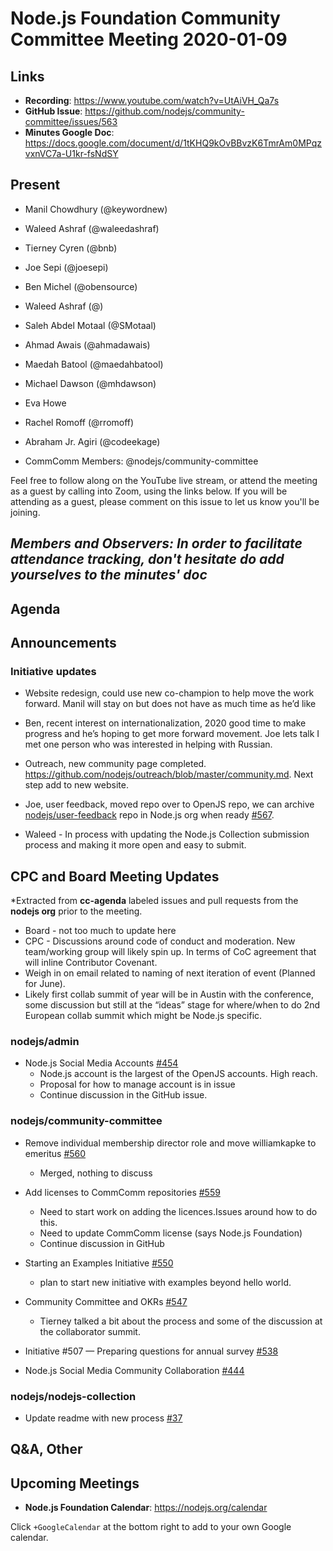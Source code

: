# Node.js Foundation Community Committee Meeting 2020-01-09

## Links

* **Recording**: <https://www.youtube.com/watch?v=UtAiVH_Qa7s>
* **GitHub Issue**: <https://github.com/nodejs/community-committee/issues/563>
* **Minutes Google Doc**: <https://docs.google.com/document/d/1tKHQ9kOvBBvzK6TmrAm0MPqzvxnVC7a-U1kr-fsNdSY>

## Present

* Manil Chowdhury (@keywordnew)
* Waleed Ashraf (@waleedashraf)
* Tierney Cyren (@bnb)
* Joe Sepi (@joesepi)
* Ben Michel (@obensource)
* Waleed Ashraf (@)
* Saleh Abdel Motaal (@SMotaal)
* Ahmad Awais (@ahmadawais)
* Maedah Batool (@maedahbatool)
* Michael Dawson (@mhdawson)
* Eva Howe
* Rachel Romoff (@rromoff)
* Abraham Jr. Agiri (@codeekage)

* CommComm Members: @nodejs/community-committee

Feel free to follow along on the YouTube live stream, or attend the meeting as a guest
by calling into Zoom, using the links below. If you will be attending as a guest,
please comment on this issue to let us know you'll be joining.

## *Members and Observers: In order to facilitate attendance tracking, don't hesitate do add yourselves to the minutes' doc*

## Agenda

## Announcements

### Initiative updates

* Website redesign, could use new co-champion to help move the work forward. Manil will stay
   on but does not have as much time as he’d like

* Ben, recent interest on internationalization, 2020 good time to make progress and he’s hoping
  to get more forward movement. Joe lets talk I met one person who was interested in helping
  with Russian.

* Outreach, new community page completed. <https://github.com/nodejs/outreach/blob/master/community.md>.  Next step add to new website.

* Joe, user feedback, moved repo over to OpenJS repo, we can archive [nodejs/user-feedback](https://github.com/nodejs/user-feedback) repo in
   Node.js org when ready [#567](https://github.com/nodejs/community-committee/issues/567).

* Waleed - In process with updating the Node.js Collection submission process and making it more open and easy to submit.

## CPC and Board Meeting Updates

*Extracted from **cc-agenda** labeled issues and pull requests from the **nodejs org** prior to the meeting.

* Board - not too much to update here
* CPC - Discussions around code of conduct and moderation.  New team/working group will
  likely spin up. In terms of CoC agreement that will inline Contributor Covenant.
* Weigh in on email related to naming of next iteration of event (Planned for June).  
* Likely first collab summit of year will be in Austin with the conference, some discussion but still
  at the “ideas” stage for where/when to do 2nd European collab summit which might be
  Node.js specific.

### nodejs/admin

* Node.js Social Media Accounts [#454](https://github.com/nodejs/admin/issues/454)
  * Node.js account is the largest of the OpenJS accounts. High reach.
  * Proposal for how to manage account is in issue
  * Continue discussion in the GitHub issue.

### nodejs/community-committee

* Remove individual membership director role and move williamkapke to emeritus [#560](https://github.com/nodejs/community-committee/pull/560)
  * Merged, nothing to discuss

* Add licenses to CommComm repositories [#559](https://github.com/nodejs/community-committee/issues/559)
  * Need to start work on adding the licences.Issues around how to do this.
  * Need to update CommComm license (says Node.js Foundation)
  * Continue discussion in GitHub

* Starting an Examples Initiative [#550](https://github.com/nodejs/community-committee/issues/550)
  * plan to start new initiative with examples beyond hello world.

* Community Committee and OKRs [#547](https://github.com/nodejs/community-committee/issues/547)
  * Tierney talked a bit about the process and some of the discussion
     at the collaborator summit.

* Initiative #507 — Preparing questions for annual survey [#538](https://github.com/nodejs/community-committee/issues/538)

* Node.js Social Media Community Collaboration [#444](https://github.com/nodejs/community-committee/issues/444)

### nodejs/nodejs-collection

* Update readme with new process [#37](https://github.com/nodejs/nodejs-collection/pull/37)

## Q&A, Other

## Upcoming Meetings

* **Node.js Foundation Calendar**: <https://nodejs.org/calendar>

Click `+GoogleCalendar` at the bottom right to add to your own Google calendar.
